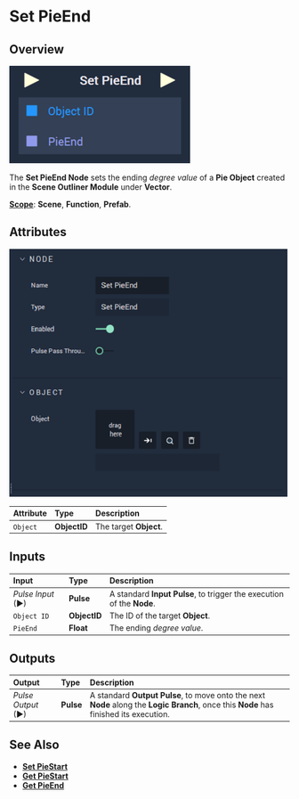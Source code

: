 # Set PieEnd

## Overview

![The Set PieEnd Node.](../../../../.gitbook/assets/setpieendupdatedimage.png)

The **Set PieEnd Node** sets the ending _degree value_ of a **Pie Object** created in the **Scene Outliner Module** under **Vector**.

[**Scope**](../../../overview.md#scopes): **Scene**, **Function**, **Prefab**.

## Attributes

![The Set PieEnd Node Attributes.](../../../../.gitbook/assets/node-set-pieend-attr.png)

| Attribute | Type | Description |
| :--- | :--- | :--- |
| `Object` | **ObjectID** | The target **Object**. |

## Inputs

| Input | Type | Description |
| :--- | :--- | :--- |
| _Pulse Input_ \(►\) | **Pulse** | A standard **Input Pulse**, to trigger the execution of the **Node**. |
| `Object ID` | **ObjectID** | The ID of the target **Object**. |
| `PieEnd` | **Float** | The ending _degree value_. |

## Outputs

| Output | Type | Description |
| :--- | :--- | :--- |
| _Pulse Output_ \(►\) | **Pulse** | A standard **Output Pulse**, to move onto the next **Node** along the **Logic Branch**, once this **Node** has finished its execution. |

## See Also

* [**Set PieStart**](setpiestart.md)
* [**Get PieStart**](getpiestart.md)
* [**Get PieEnd**](getpieend.md)

